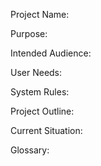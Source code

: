 Project Name:

Purpose:

Intended Audience:

User Needs:

System Rules:

Project Outline:

Current Situation:

Glossary:

